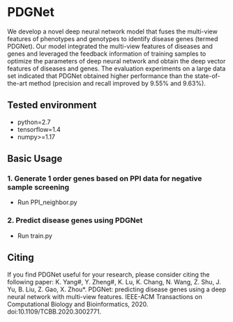 # PDGNet
We develop a novel deep neural network model that fuses the multi-view features of phenotypes and genotypes to identify disease genes (termed PDGNet). Our model integrated the multi-view features of diseases and genes and leveraged the feedback information of training samples to optimize the parameters of deep neural network and obtain the deep vector features of diseases and genes. The evaluation experiments on a large data set indicated that PDGNet obtained higher performance
than the state-of-the-art method (precision and recall improved by 9.55% and 9.63%).

## Tested environment
+ python=2.7
+ tensorflow=1.4
+ numpy>=1.17


## Basic Usage
### 1. Generate 1 order genes based on PPI data for negative sample screening
+ Run PPI_neighbor.py


### 2. Predict disease genes using PDGNet
+ Run train.py


## Citing

If you find PDGNet useful for your research, please consider citing the following paper:
K. Yang\#, Y. Zheng\#,  K. Lu, K. Chang, N. Wang, Z. Shu, J. Yu, B. Liu, Z. Gao, X. Zhou\*. PDGNet: predicting disease genes using a deep neural network with multi-view features. IEEE-ACM Transactions on Computational Biology and Bioinformatics, 2020. doi:10.1109/TCBB.2020.3002771.